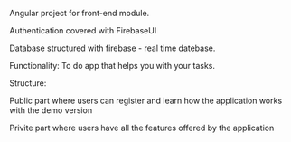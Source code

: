 Angular project for front-end module.

Authentication covered with FirebaseUI

Database structured with firebase - real time datebase.

Functionality: To do app that helps you with your tasks.

Structure:

Public part where users can register and learn how the application works with the demo version

Privite part where users have all the features offered by the application
